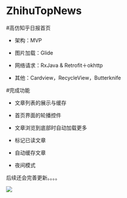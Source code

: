 # ZhihuTopNews
#高仿知乎日报首页

* 架构：MVP

* 图片加载：Glide

* 网络请求：RxJava & Retrofit＋okhttp

* 其他：Cardview，RecycleView，Butterknife


#完成功能

* 文章列表的展示与缓存


* 首页界面的轮播控件

* 文章浏览到底部时自动加载更多

* 标记已读文章

* 自动缓存文章

* 夜间模式

后续还会完善更新。。。。


![](https://github.com/cdwgithub/ZhihuTopNews/blob/master/screenshots/GIF.gif)  



